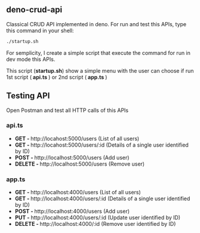 ## deno-crud-api

Classical CRUD API implemented in deno.
For run and test this APIs, type this command in your shell:
```bash
./startup.sh
```
For semplicity, I create a simple script that execute the command for run in dev mode this APIs.

This script (<b>startup.sh</b>) show a simple menu with the user can choose if run 1st script (<b> api.ts </b>) or 2nd script (<b> app.ts </b>)

## Testing API

Open Postman and test all HTTP calls of this APIs

### api.ts
<ul>
  <li> <b> GET - </b> http://locahost:5000/users (List of all users) </li>
  <li> <b> GET - </b> http://locahost:5000/users/:id (Details of a single user identified by ID) </li>
  <li> <b> POST - </b> http://localhost:5000/users (Add user) </li>
  <li> <b> DELETE - </b> http://localhost:5000/users (Remove user) </li>
</ul>

### app.ts
<ul>
  <li> <b> GET - </b> http://localhost:4000/users (List of all users) </li>
  <li> <b> GET - </b> http://localhost:4000/users/:id (Details of a single user identified by ID) </li>
  <li> <b> POST - </b> http://localhost:4000/users (Add user) </li>
  <li> <b> PUT - </b> http://localhost:4000/users/:id (Update user identified by ID) </li>
  <li> <b> DELETE - </b> http://localhost:4000/:id (Remove user identified by ID) </li>
</ul>
